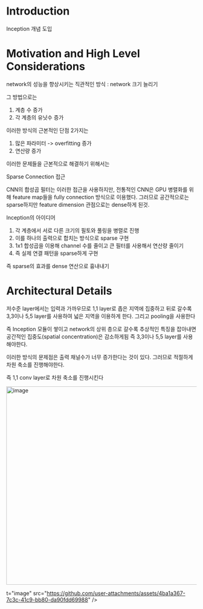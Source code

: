 # Introduction

Inception 개념 도입

# Motivation and High Level Considerations

network의 성능을 향상시키는 직관적인 방식 : network 크기 늘리기

그 방법으로는 

1. 계층 수 증가
2. 각 계층의 유닛수 증가

이러한 방식의 근본적인 단점 2가지는

1. 많은 파라미터 -> overfitting 증가
2. 연산량 증가

이러한 문제들을 근본적으로 해결하기 위해서는

Sparse Connection 접근

CNN의 합성곱 필터는 이러한 접근을 사용하지만,
전통적인 CNN은 GPU 병렬화를 위해 feature map들을 fully connection 방식으로 이용했다.
그러므로 공간적으로는 sparse하지만 feature dimension 관점으로는 dense하게 된것.

Inception의 아이디어

1. 각 계층에서 서로 다른 크기의 필토와 풀링을 병렬로 진행
2. 이를 하나의 출력으로 합치는 방식으로 sparse 구현
3. 1x1 합성곱을 이용해 channel 수를 줄이고 큰 필터를 사용해서 연산량 줄이기
4. 즉 실제 연결 패턴을 sparse하게 구현

즉 sparse의 효과를 dense 연산으로 흉내내기


# Architectural Details

저수준 layer에서는 입력과 가까우므로 1,1 layer로 좁은 지역에 집중하고
뒤로 갈수록 3,3이나 5,5 layer를 사용하여 넓은 지역을 이용하게 한다.
그리고 pooling을 사용한다

즉 Inception 모듈이 쌓이고 network의 상위 층으로 갈수록
추상적인 특징을 잡아내면 공간적인 집중도(spatial concentration)은 감소하게됨
즉 3,3이나 5,5 layer를 사용해야한다.

이러한 방식의 문제점은 출력 채널수가 너무 증가한다는 것이 있다.
그러므로 적절하게 차원 축소를 진행해야한다.

즉 1,1 conv layer로 차원 축소를 진행시킨다

<img width="1240" height="523" alt="image" src="https://github.com/user-attachments/assets/56c18043-2321-4c07-b6ac-4e313b684a18" />

t="image" src="https://github.com/user-attachments/assets/4ba1a367-7c3c-41c9-bb80-da90fdd69988" />




